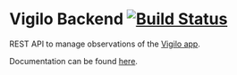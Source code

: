 # Vigilo Backend [![Build Status](https://travis-ci.org/jesuisundesdeux/vigilo-backend.svg?branch=master)](https://travis-ci.org/jesuisundesdeux/vigilo-backend)
REST API to manage observations of the [Vigilo app](https://vigilo.city/fr/).

Documentation can be found [here](https://github.com/jesuisundesdeux/vigilo-backend/tree/master/doc).

